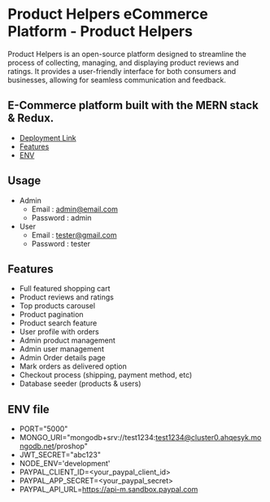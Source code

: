 # Product Helpers eCommerce Platform - Product Helpers

Product Helpers is an open-source platform designed to streamline the process of collecting, managing, and displaying product reviews and ratings. It provides a user-friendly interface for both consumers and businesses, allowing for seamless communication and feedback.

## E-Commerce platform built with the MERN stack & Redux.

<!-- toc -->

- [Deployment Link]()
- [Features](#features)
- [ENV](#env-file)
<!-- tocstop -->

## Usage

- Admin
  - Email : admin@email.com
  - Password : admin
- User
  - Email : tester@gmail.com
  - Password : tester

## Features

- Full featured shopping cart
- Product reviews and ratings
- Top products carousel
- Product pagination
- Product search feature
- User profile with orders
- Admin product management
- Admin user management
- Admin Order details page
- Mark orders as delivered option
- Checkout process (shipping, payment method, etc)
- Database seeder (products & users)

## ENV file

- PORT="5000"
- MONGO_URI="mongodb+srv://test1234:test1234@cluster0.ahqesyk.mongodb.net/proshop"
- JWT_SECRET="abc123"
- NODE_ENV='development'
- PAYPAL_CLIENT_ID=<your_paypal_client_id>
- PAYPAL_APP_SECRET=<your_paypal_secret>
- PAYPAL_API_URL=https://api-m.sandbox.paypal.com
